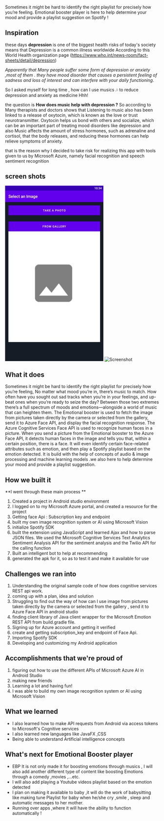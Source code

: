 Sometimes it might be hard to identify the right playlist for precisely how you’re feeling. Emotional booster player  is here to help determine your mood and provide a playlist suggestion on Spotify !
## Inspiration
these days **depression**  is one of the biggest health risks of today's society means that Depression is a common illness worldwide According to  this  World Health organization page (https://www.who.int/news-room/fact-sheets/detail/depression) 

_Apparently that Many people suffer some form of depression or anxiety ,most of them . they have  mood disorder that causes a persistent feeling of sadness and loss of interest and can interfere with your daily functioning_.

So I asked myself for long time , how can I use  musics 🎶 to reduce depression and anxiety as medicine Hhh!

the question is **How does music help with depression ?**
So according to Many therapists and doctors  shows that Listening to music also has been linked to a release of oxytocin, which is known as the love or trust neurotransmitter. Oxytocin helps us bond with others and socialize, which can be an important part of treating mood disorders like depression and also Music affects the amount of stress hormones, such as adrenaline and cortisol, that the body releases, and reducing these hormones can help relieve symptoms of anxiety.

that is the reason why I decided to take risk for realizing this app with tools given to us by Microsoft Azure, namely facial recognition and speech sentiment recognition  

## screen shots 

![Screenshot](gallery.jpg)
![Screenshot](gallery(4).jpg)



## What it does

Sometimes it might be hard to identify the right playlist for precisely how you’re feeling,
No matter what mood you’re in, there’s music to match. How often have you sought out sad tracks when you’re in your feelings, and up-beat ones when you’re ready to seize the day? Between those two extremes there’s a full spectrum of moods and emotions—alongside a world of music that can heighten them. 
The Emotional booster is used to fetch the image from pictures taken directly by the camera or selected from the gallery, send it to Azure Face API, and display the facial recognition response. The Azure Cognitive Services Face API is used to recognize human faces in a picture. When you send a picture from the Emotional booster  to the Azure Face API, it detects human faces in the image and tells you that, within a certain position, there is a face. It will even identify certain face-related attributes such as  emotion, and then play a Spotify playlist based on the emotion detected. It is build with the help of concepts of audio & image processing and machine learning models .we also here to help determine your mood and provide a playlist suggestion.

## How we built it

**I went through these main process **

1. Created a project in Android studio environment 
2. I logged on to my Microsoft Azure portal, and created a resource for the project
3. Getting face Api : Subscription key  and endpoint 
4. built my own image recognition system or AI using Microsoft Vision
5. initialize Spotify SDK
6. built the extension using JavaScript and learned Ajax and how to parse JSON files. We used the Microsoft Cognitive Services Text Analytics Sentiment Analysis API for the sentiment analysis and the Twilio API for the calling function
7. Built an intelligent bot to help at recommending 
8. generated the apk for it, so as to test it and make it available for use

## Challenges we ran into

1. Understanding the original sample code  of  how does cognitive services REST api work.
2. coming  up with a plan, idea and solution
3. Struggling to find out the way of how can I use  image from pictures taken directly by the camera or selected from the gallery , send it to Azure Face API in android studio 
4. finding client library of Java client wrapper for the Microsoft Emotion REST API  from build.gradle file.
5. Signing up for Azure account and getting it verified
6. create and getting  subscription_key  and endpoint of Face  Api.
7. Importing Spotify SDK
8. Developing and customizing my Android application


## Accomplishments that we're proud of

1. figuring out how to use the different APIs of Microsoft Azure AI in Android Studio
2. making new friends 
3. Learning a lot and having fun!
4. I was able to build my own image recognition system or AI using Microsoft Vision

## What we learned

- I also learned how to make API requests from Android via access tokens to Microsoft's Cognitive services
- I also learned new languages like JavaFX ,CSS 
- Being able to understand Artificial intelligence concepts

## What's next for Emotional Booster player
-  EBP It is not only  made it  for  boosting emotions through musics , I will also add another different type of content like boosting Emotions through a comedy ,movies ,...etc. 
- I will also add  playing  a Youtube videos playlist based on the emotion detected 
- I plan on making it available to baby  ,it will do the work of babysitting like making tune Playlist for baby when he/she cry ,smile , sleep and  automatic messages to her mother.
- Running over apps ,where it will have the ability to function automatically !
